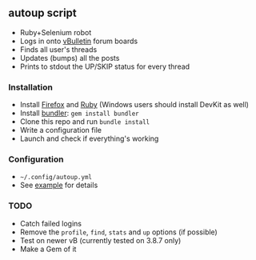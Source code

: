 ## autoup script
* Ruby+Selenium robot
* Logs in onto [vBulletin](http://www.vbulletin.com) forum boards
* Finds all user's threads
* Updates (bumps) all the posts
* Prints to stdout the UP/SKIP status for every thread

### Installation
* Install [Firefox](http://www.mozilla.org/ru/firefox/new/) and
  [Ruby](https://www.ruby-lang.org/en/installation/) (Windows users should install DevKit as well)
* Install [bundler](http://bundler.io): `gem install bundler`
* Clone this repo and run `bundle install`
* Write a configuration file
* Launch and check if everything's working

### Configuration
* `~/.config/autoup.yml`
* See [example](autoup.yml) for details

### TODO
* Catch failed logins
* Remove the `profile`, `find`, `stats` and `up` options (if possible)
* Test on newer vB (currently tested on 3.8.7 only)
* Make a Gem of it
